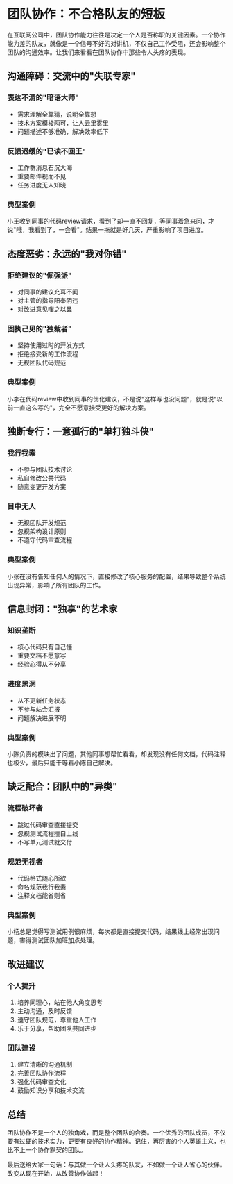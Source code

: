 # 团队协作：不合格队友的短板

在互联网公司中，团队协作能力往往是决定一个人是否称职的关键因素。一个协作能力差的队友，就像是一个信号不好的对讲机，不仅自己工作受阻，还会影响整个团队的沟通效率。让我们来看看在团队协作中那些令人头疼的表现。

## 沟通障碍：交流中的"失联专家"

### 表达不清的"暗语大师"
- 需求理解全靠猜，说明全靠想
- 技术方案模棱两可，让人云里雾里
- 问题描述不够准确，解决效率低下

### 反馈迟缓的"已读不回王"
- 工作群消息石沉大海
- 重要邮件视而不见
- 任务进度无人知晓

### 典型案例
小王收到同事的代码review请求，看到了却一直不回复，等同事着急来问，才说"哦，我看到了，一会看"。结果一拖就是好几天，严重影响了项目进度。

## 态度恶劣：永远的"我对你错"

### 拒绝建议的"倔强派"
- 对同事的建议充耳不闻
- 对主管的指导阳奉阴违
- 对改进意见嗤之以鼻

### 固执己见的"独裁者"
- 坚持使用过时的开发方式
- 拒绝接受新的工作流程
- 无视团队代码规范

### 典型案例
小李在代码review中收到同事的优化建议，不是说"这样写也没问题"，就是说"以前一直这么写的"，完全不愿意接受更好的解决方案。

## 独断专行：一意孤行的"单打独斗侠"

### 我行我素
- 不参与团队技术讨论
- 私自修改公共代码
- 随意变更开发方案

### 目中无人
- 无视团队开发规范
- 忽视架构设计原则
- 不遵守代码审查流程

### 典型案例
小张在没有告知任何人的情况下，直接修改了核心服务的配置，结果导致整个系统出现异常，影响了所有团队的工作。

## 信息封闭："独享"的艺术家

### 知识垄断
- 核心代码只有自己懂
- 重要文档不愿意写
- 经验心得从不分享

### 进度黑洞
- 从不更新任务状态
- 不参与站会汇报
- 问题解决进展不明

### 典型案例
小陈负责的模块出了问题，其他同事想帮忙看看，却发现没有任何文档，代码注释也极少，最后只能干等着小陈自己解决。

## 缺乏配合：团队中的"异类"

### 流程破坏者
- 跳过代码审查直接提交
- 忽视测试流程擅自上线
- 不写单元测试就交付

### 规范无视者
- 代码格式随心所欲
- 命名规范我行我素
- 注释文档能省则省

### 典型案例
小杨总是觉得写测试用例很麻烦，每次都是直接提交代码，结果线上经常出现问题，害得测试团队加班加点处理。

## 改进建议

### 个人提升
1. 培养同理心，站在他人角度思考
2. 主动沟通，及时反馈
3. 遵守团队规范，尊重他人工作
4. 乐于分享，帮助团队共同进步

### 团队建设
1. 建立清晰的沟通机制
2. 完善团队协作流程
3. 强化代码审查文化
4. 鼓励知识分享和技术交流

## 总结

团队协作不是一个人的独角戏，而是整个团队的合奏。一个优秀的团队成员，不仅要有过硬的技术实力，更要有良好的协作精神。记住，再厉害的个人英雄主义，也比不上一个协作默契的团队。

最后送给大家一句话：与其做一个让人头疼的队友，不如做一个让人省心的伙伴。改变从现在开始，从改善协作做起！